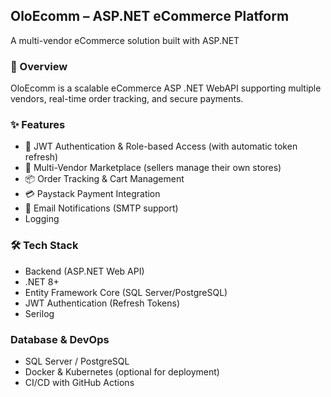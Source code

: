 ## OloEcomm – ASP.NET eCommerce Platform

A multi-vendor eCommerce solution built with ASP.NET

### 🚀 Overview
OloEcomm is a scalable eCommerce ASP .NET WebAPI supporting multiple vendors, real-time order tracking, and secure payments.

### ✨ Features
-  🔐 JWT Authentication & Role-based Access (with automatic token refresh)
- 🛒 Multi-Vendor Marketplace (sellers manage their own stores)
- 📦 Order Tracking & Cart Management
- 💳 Paystack Payment Integration
- 📩 Email Notifications (SMTP support)
- Logging

### 🛠️ Tech Stack
- Backend (ASP.NET Web API)
- .NET 8+
- Entity Framework Core (SQL Server/PostgreSQL)
- JWT Authentication (Refresh Tokens)
- Serilog

### Database & DevOps
- SQL Server / PostgreSQL
- Docker & Kubernetes (optional for deployment)
- CI/CD with GitHub Actions

